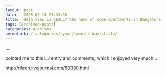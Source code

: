 ```yaml
---
layout: post
date:	2006-08-14 21:33:00
title:  deja view is REALLY the name of some apartments in Bangalore
tags: [archived-posts]
categories: archives
permalink: /:categories/:year/:month/:day/:title/
---
```

....

<lj user="enigmaticash"> pointed me to this LJ entry and comments, which I enjoyed very much...

<A href="http://rileen.livejournal.com/53330.html">http://rileen.livejournal.com/53330.html</A>

